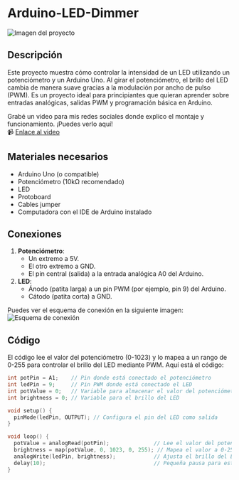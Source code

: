 # Arduino-LED-Dimmer

![Imagen del proyecto](ruta/a/tu/imagen.jpg) 

## Descripción
Este proyecto muestra cómo controlar la intensidad de un LED utilizando un potenciómetro y un Arduino Uno. Al girar el potenciómetro, el brillo del LED cambia de manera suave gracias a la modulación por ancho de pulso (PWM). Es un proyecto ideal para principiantes que quieran aprender sobre entradas analógicas, salidas PWM y programación básica en Arduino.

Grabé un video para mis redes sociales donde explico el montaje y funcionamiento. ¡Puedes verlo aquí!  
📹 [Enlace al video](https://www.tiktok.com/@tuusuario/video/xxxxxxxxx) <!-- Cambia por el enlace real de tu video -->

## Materiales necesarios
- Arduino Uno (o compatible)
- Potenciómetro (10kΩ recomendado)
- LED
- Protoboard
- Cables jumper
- Computadora con el IDE de Arduino instalado

## Conexiones
1. **Potenciómetro**:
   - Un extremo a 5V.
   - El otro extremo a GND.
   - El pin central (salida) a la entrada analógica A0 del Arduino.
2. **LED**:
   - Ánodo (patita larga) a un pin PWM (por ejemplo, pin 9) del Arduino.
   - Cátodo (patita corta) a GND.

Puedes ver el esquema de conexión en la siguiente imagen:  
![Esquema de conexión](ruta/a/esquema.jpg) <!-- Usa la imagen que me compartiste, súbela al repositorio y pon la ruta aquí -->

## Código
El código lee el valor del potenciómetro (0-1023) y lo mapea a un rango de 0-255 para controlar el brillo del LED mediante PWM. Aquí está el código:

```cpp
int potPin = A1;    // Pin donde está conectado el potenciómetro
int ledPin = 9;     // Pin PWM donde está conectado el LED
int potValue = 0;   // Variable para almacenar el valor del potenciómetro
int brightness = 0; // Variable para el brillo del LED

void setup() {
  pinMode(ledPin, OUTPUT); // Configura el pin del LED como salida
}

void loop() {
  potValue = analogRead(potPin);              // Lee el valor del potenciómetro (0-1023)
  brightness = map(potValue, 0, 1023, 0, 255); // Mapea el valor a 0-255 para PWM
  analogWrite(ledPin, brightness);            // Ajusta el brillo del LED
  delay(10);                                  // Pequeña pausa para estabilidad
}